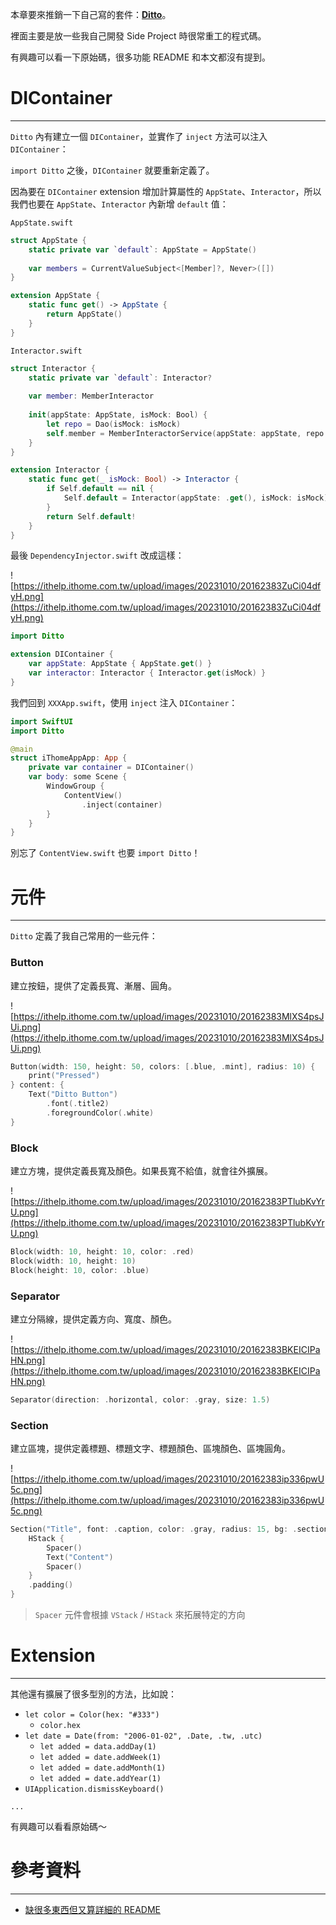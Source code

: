 本章要來推銷一下自己寫的套件：[**Ditto**](https://github.com/yanun0323/Ditto)。

裡面主要是放一些我自己開發 Side Project 時很常重工的程式碼。

有興趣可以看一下原始碼，很多功能 README 和本文都沒有提到。

# DIContainer
---
`Ditto` 內有建立一個 `DIContainer`，並實作了 `inject` 方法可以注入 `DIContainer`：

`import Ditto` 之後，`DIContainer` 就要重新定義了。

因為要在 `DIContainer` extension 增加計算屬性的 `AppState`、`Interactor`，所以我們也要在 `AppState`、`Interactor` 內新增 `default` 值：

`AppState.swift`
```swift
struct AppState {
    static private var `default`: AppState = AppState()
    
    var members = CurrentValueSubject<[Member]?, Never>([])
}

extension AppState {
    static func get() -> AppState {
        return AppState()
    }
}
```

`Interactor.swift` 
```swift
struct Interactor {
    static private var `default`: Interactor?
    
    var member: MemberInteractor
    
    init(appState: AppState, isMock: Bool) {
        let repo = Dao(isMock: isMock)
        self.member = MemberInteractorService(appState: appState, repo: repo)
    }
}

extension Interactor {
    static func get(_ isMock: Bool) -> Interactor {
        if Self.default == nil {
            Self.default = Interactor(appState: .get(), isMock: isMock)
        }
        return Self.default!
    }
}
```

最後 `DependencyInjector.swift` 改成這樣：

![https://ithelp.ithome.com.tw/upload/images/20231010/20162383ZuCi04dfyH.png](https://ithelp.ithome.com.tw/upload/images/20231010/20162383ZuCi04dfyH.png)

```swift
import Ditto

extension DIContainer {
    var appState: AppState { AppState.get() }
    var interactor: Interactor { Interactor.get(isMock) }
}
```

我們回到 `XXXApp.swift`，使用 `inject` 注入 `DIContainer`：
```swift
import SwiftUI
import Ditto

@main
struct iThomeAppApp: App {
    private var container = DIContainer()
    var body: some Scene {
        WindowGroup {
            ContentView()
                .inject(container)
        }
    }
}
```

別忘了 `ContentView.swift` 也要 `import Ditto`！

# 元件
---
`Ditto` 定義了我自己常用的一些元件：

### Button
建立按鈕，提供了定義長寬、漸層、圓角。

![https://ithelp.ithome.com.tw/upload/images/20231010/20162383MlXS4psJUi.png](https://ithelp.ithome.com.tw/upload/images/20231010/20162383MlXS4psJUi.png)

```swift
Button(width: 150, height: 50, colors: [.blue, .mint], radius: 10) {
    print("Pressed")
} content: {
    Text("Ditto Button")
        .font(.title2)
        .foregroundColor(.white)
}
```

### Block
建立方塊，提供定義長寬及顏色。如果長寬不給值，就會往外擴展。

![https://ithelp.ithome.com.tw/upload/images/20231010/20162383PTlubKvYrU.png](https://ithelp.ithome.com.tw/upload/images/20231010/20162383PTlubKvYrU.png)

```swift
Block(width: 10, height: 10, color: .red)
Block(width: 10, height: 10)
Block(height: 10, color: .blue)
```

### Separator
建立分隔線，提供定義方向、寬度、顏色。

![https://ithelp.ithome.com.tw/upload/images/20231010/20162383BKEICIPaHN.png](https://ithelp.ithome.com.tw/upload/images/20231010/20162383BKEICIPaHN.png)

```swift
Separator(direction: .horizontal, color: .gray, size: 1.5)
```

### Section
建立區塊，提供定義標題、標題文字、標題顏色、區塊顏色、區塊圓角。

![https://ithelp.ithome.com.tw/upload/images/20231010/20162383ip336pwU5c.png](https://ithelp.ithome.com.tw/upload/images/20231010/20162383ip336pwU5c.png)

```swift
Section("Title", font: .caption, color: .gray, radius: 15, bg: .section) {
    HStack {
        Spacer()
        Text("Content")
        Spacer()
    }
    .padding()
}
```

> `Spacer` 元件會根據 `VStack` / `HStack` 來拓展特定的方向

# Extension
---
其他還有擴展了很多型別的方法，比如說：
- `let color = Color(hex: "#333")`
    - `color.hex`
- `let date = Date(from: "2006-01-02", .Date, .tw, .utc)`
    - `let added = data.addDay(1)`
    - `let added = date.addWeek(1)`
    - `let added = date.addMonth(1)`
    - `let added = date.addYear(1)`
- `UIApplication.dismissKeyboard()`

`...`

有興趣可以看看原始碼～

# 參考資料
---
- [缺很多東西但又算詳細的 README](https://github.com/yanun0323/Ditto/blob/master/README.md)

